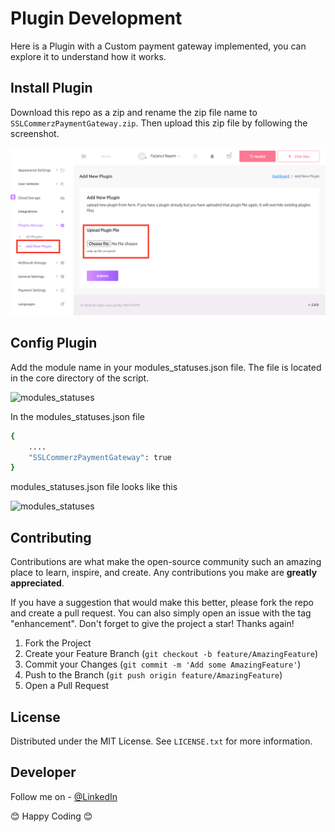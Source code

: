# Plugin Development
Here is a Plugin with a Custom payment gateway implemented, you can explore it to understand how it works.

## Install Plugin
Download this repo as a zip and rename the zip file name to `SSLCommerzPaymentGateway.zip`. Then upload this zip file by following the screenshot. 

![modules_statuses](https://raw.githubusercontent.com/farjanul/sslcommerz-nazmart/master/install-plugin.png)

## Config Plugin
Add the module name in your modules_statuses.json file. The file is located in the core directory of the script.

![modules_statuses](https://docs.xgenious.com/wp-content/uploads/2023/03/image-11.png)

In the modules_statuses.json file
```sh
{
    ....
    "SSLCommerzPaymentGateway": true
}
```

modules_statuses.json file looks like this

![modules_statuses](https://docs.xgenious.com/wp-content/uploads/2023/03/image-12.png)

## Contributing

Contributions are what make the open-source community such an amazing place to learn, inspire, and create. Any contributions you make are **greatly appreciated**.

If you have a suggestion that would make this better, please fork the repo and create a pull request. You can also simply open an issue with the tag "enhancement".
Don't forget to give the project a star! Thanks again!

1. Fork the Project
2. Create your Feature Branch (`git checkout -b feature/AmazingFeature`)
3. Commit your Changes (`git commit -m 'Add some AmazingFeature'`)
4. Push to the Branch (`git push origin feature/AmazingFeature`)
5. Open a Pull Request

## License

Distributed under the MIT License. See `LICENSE.txt` for more information.

## Developer
Follow me on - [@LinkedIn](https://www.linkedin.com/in/farjanuln/)

😊 Happy Coding 😊
